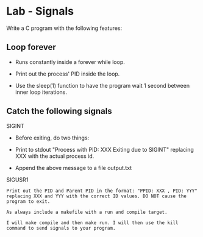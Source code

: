 # Lab - Signals

Write a C program with the following features:

## Loop forever

* Runs constantly inside a forever while loop.
    
* Print out the process' PID inside the loop.
    
* Use the sleep(1) function to have the program wait 1 second between inner loop iterations.
    
## Catch the following signals

SIGINT

* Before exiting, do two things:
    
* Print to stdout "Process with PID: XXX Exiting due to SIGINT" replacing XXX with the actual process id.
    
* Append the above message to a file output.txt

SIGUSR1 

    Print out the PID and Parent PID in the format: "PPID: XXX , PID: YYY" replacing XXX and YYY with the correct ID values. DO NOT cause the program to exit.
    
    As always include a makefile with a run and compile target.
    
    I will make compile and then make run. I will then use the kill command to send signals to your program.
